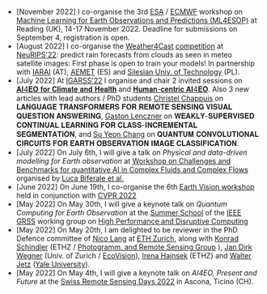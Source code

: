 * \[November 2022\] I co-organise the 3rd [ESA](https://www.esa.int/) / [ECMWF](https://www.ecmwf.int/) workshop on [Machine Learning for Earth Observations and Predictions (ML4ESOP)](https://events.ecmwf.int/event/304/) at Reading (UK), 14-17 November 2022. Deadline for submissions on September 4, registration is open.
* \[August 2022\] I co-organise the [Weather4Cast](https://weather4cast.ai) [competition](https://neurips.cc/Conferences/2022/CompetitionTrack) at [NeuRIPS'22](https://nips.cc/Conferences/2022): predict rain forecasts from clouds as seen in meteo satellite images: First phase is open to train your models! In partnership with [IARAI](https://www.iarai.ac.at/) (AT), [AEMET](https://www.aemet.es) (ES) and [Silesian Univ. of Technology](https://www.polsl.pl/pob2/en/) (PL).
* \[July 2022\] At [IGARSS'22](https://igarss2022.org/) I organise and chair 2 invited sessions on [𝐀𝐈4𝐄𝐎 𝐟𝐨𝐫 𝐂𝐥𝐢𝐦𝐚𝐭𝐞 𝐚𝐧𝐝 𝐇𝐞𝐚𝐥𝐭𝐡](https://www.igarss2022.org/view_session.php?SessionID=1251) and [𝐇𝐮𝐦𝐚𝐧-𝐜𝐞𝐧𝐭𝐫𝐢𝐜 𝐀𝐈4𝐄𝐎](https://www.igarss2022.org/view_session.php?SessionID=12500). Also 3 new articles with lead authors / PhD students [Christel Chappuis](https://people.epfl.ch/christel.chappuis?lang=en) on 𝐋𝐀𝐍𝐆𝐔𝐀𝐆𝐄 𝐓𝐑𝐀𝐍𝐒𝐅𝐎𝐑𝐌𝐄𝐑𝐒 𝐅𝐎𝐑 𝐑𝐄𝐌𝐎𝐓𝐄 𝐒𝐄𝐍𝐒𝐈𝐍𝐆 𝐕𝐈𝐒𝐔𝐀𝐋 𝐐𝐔𝐄𝐒𝐓𝐈𝐎𝐍 𝐀𝐍𝐒𝐖𝐄𝐑𝐈𝐍𝐆, [Gaston Lenczner](https://gaslen.github.io/) on 𝐖𝐄𝐀𝐊𝐋𝐘-𝐒𝐔𝐏𝐄𝐑𝐕𝐈𝐒𝐄𝐃 𝐂𝐎𝐍𝐓𝐈𝐍𝐔𝐀𝐋 𝐋𝐄𝐀𝐑𝐍𝐈𝐍𝐆 𝐅𝐎𝐑 𝐂𝐋𝐀𝐒𝐒-𝐈𝐍𝐂𝐑𝐄𝐌𝐄𝐍𝐓𝐀𝐋 𝐒𝐄𝐆𝐌𝐄𝐍𝐓𝐀𝐓𝐈𝐎𝐍, and [Su Yeon Chang](https://people.epfl.ch/su.chang?lang=en) on 𝐐𝐔𝐀𝐍𝐓𝐔𝐌 𝐂𝐎𝐍𝐕𝐎𝐋𝐔𝐓𝐈𝐎𝐍𝐀𝐋 𝐂𝐈𝐑𝐂𝐔𝐈𝐓𝐒 𝐅𝐎𝐑 𝐄𝐀𝐑𝐓𝐇 𝐎𝐁𝐒𝐄𝐑𝐕𝐀𝐓𝐈𝐎𝐍 𝐈𝐌𝐀𝐆𝐄 𝐂𝐋𝐀𝐒𝐒𝐈𝐅𝐈𝐂𝐀𝐓𝐈𝐎𝐍.
* \[July 2022] On July 6th, I will give a talk on _Physical and data-driven modelling for Earth observation_ at [Workshop on Challenges and Benchmarks for quantitative AI in Complex Fluids and Complex Flows](https://biferale.web.roma2.infn.it/test-workshop/) organised by [Luca Biferale et al.](https://biferale.web.roma2.infn.it/)
* \[June 2022\] On June 19th, I co-organise the 6th [Earth Vision workshop](https://www.grss-ieee.org/events/earthvision-2022/) held in conjunction with [CVPR 2022](https://cvpr2022.thecvf.com/)
* \[May 2022\] On May 30th, I will give a keynote talk on _Quantum Computing for Earth Observation_ at the [Summer School](https://www.hdc-rs.com/) of the [IEEE GRSS](https://www.grss-ieee.org) working group on [High Performance and Disruptive Computing](https://www.grss-ieee.org/technical-committees/earth-science-informatics/working-group-earth-science-informatics/hdcrs/)
* \[May 2022\] On May 20th, I am delighted to be reviewer in the PhD Defence committee of [Nico Lang](https://langnico.github.io/) at [ETH Zurich](https://ethz.ch/en.html), along with [Konrad Schindler](https://igp.ethz.ch/personen/person-detail.html?persid=143986) (ETHZ / [Photogramm. and Remote Sensing Group](https://prs.igp.ethz.ch/) ), [Jan Dirk Wegner](https://igp.ethz.ch/personen/person-detail.html?persid=186562) (Univ. of Zurich / [EcoVision](https://prs.igp.ethz.ch/ecovision.html)), [Irena  Hajnsek](https://ifu.ethz.ch/the-institute/people/personen-detail.MTY5NjAx.TGlzdC8xMjM0LDEwMjk4MzY2NTk=.html) (ETHZ) and [Walter Jetz](https://jetzlab.yale.edu/people/walter-jetz) ([Yale University](https://eeb.yale.edu/)).
* \[May 2022\] On May 4th, I will give a keynote talk on _AI4EO, Present and Future_ at the [Swiss Remote Sensing Days 2022](https://www.epfl.ch/research/domains/eo/events-and-news/srsd-2022/) in Ascona, Ticino (CH).










